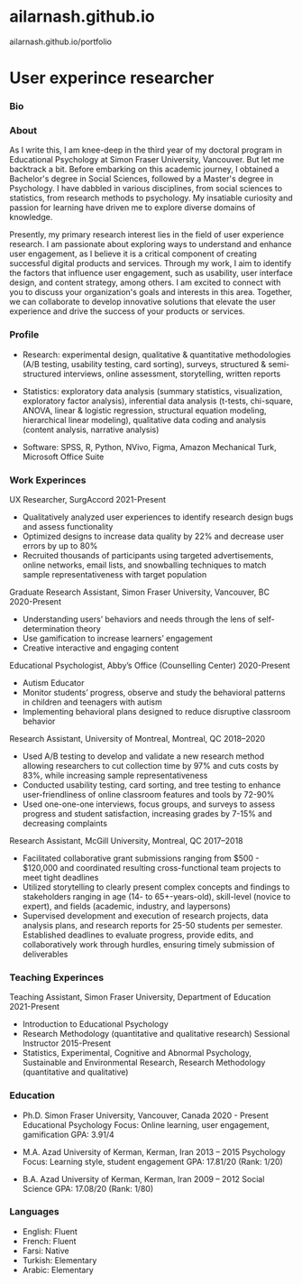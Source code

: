 # ailarnash.github.io
ailarnash.github.io/portfolio
# User experince researcher

### Bio

### About
As I write this, I am knee-deep in the third year of my doctoral program in Educational Psychology at Simon Fraser University, Vancouver. But let me backtrack a bit. Before embarking on this academic journey, I obtained a Bachelor's degree in Social Sciences, followed by a Master's degree in Psychology. I have dabbled in various disciplines, from social sciences to statistics, from research methods to psychology. My insatiable curiosity and passion for learning have driven me to explore diverse domains of knowledge.

Presently, my primary research interest lies in the field of user experience research. I am passionate about exploring ways to understand and enhance user engagement, as I believe it is a critical component of creating successful digital products and services. Through my work, I aim to identify the factors that influence user engagement, such as usability, user interface design, and content strategy, among others. I am excited to connect with you to discuss your organization's goals and interests in this area. Together, we can collaborate to develop innovative solutions that elevate the user experience and drive the success of your products or services.





### Profile
- Research: experimental design, qualitative & quantitative methodologies (A/B testing, usability testing, card sorting), surveys, structured & semi-structured interviews, online assessment, storytelling, written reports

- Statistics: exploratory data analysis (summary statistics, visualization, exploratory factor analysis), inferential data analysis (t-tests, chi-square, ANOVA, linear & logistic regression, structural equation modeling, hierarchical linear modeling), qualitative data coding and analysis (content analysis, narrative analysis)

- Software: SPSS, R, Python, NVivo, Figma, Amazon Mechanical Turk, Microsoft Office Suite

### Work Experinces
UX Researcher, SurgAccord 2021-Present
- Qualitatively analyzed user experiences to identify research design bugs and assess functionality
- Optimized designs to increase data quality by 22% and decrease user errors by up to 80%
- Recruited thousands of participants using targeted advertisements, online networks, email lists, and snowballing techniques to match sample representativeness with target population

Graduate Research Assistant, Simon Fraser University, Vancouver, BC	 2020-Present
- Understanding users’ behaviors and needs through the lens of self-determination theory
- Use gamification to increase learners’ engagement
- Creative interactive and engaging content

Educational Psychologist, Abby’s Office (Counselling Center) 2020-Present
- Autism Educator
- Monitor students’ progress, observe and study the behavioral patterns in children and teenagers with autism
- Implementing behavioral plans designed to reduce disruptive classroom behavior

Research Assistant, University of Montreal, Montreal, QC 2018–2020
- Used A/B testing to develop and validate a new research method allowing researchers to cut collection time by 97% and cuts costs by 83%, while increasing sample representativeness
- Conducted usability testing, card sorting, and tree testing to enhance user-friendliness of online classroom features and tools by 72-90%
- Used one-one-one interviews, focus groups, and surveys to assess progress and student satisfaction, increasing grades by 7-15% and decreasing complaints

Research Assistant, McGill University, Montreal, QC 2017–2018
- Facilitated collaborative grant submissions ranging from $500 - $120,000 and coordinated resulting cross-functional team projects to meet tight deadlines
- Utilized storytelling to clearly present complex concepts and findings to stakeholders ranging in age (14- to 65+-years-old), skill-level (novice to expert), and fields (academic, industry, and laypersons)
- Supervised development and execution of research projects, data analysis plans, and research reports for 25-50 students per semester. Established deadlines to evaluate progress, provide edits, and collaboratively work through hurdles, ensuring timely submission of deliverables

### Teaching Experinces
Teaching Assistant, Simon Fraser University, Department of Education 	2021-Present
- Introduction to Educational Psychology
- Research Methodology (quantitative and qualitative research)
Sessional Instructor	2015-Present
-	Statistics, Experimental, Cognitive and Abnormal Psychology, Sustainable and Environmental Research, Research Methodology (quantitative and qualitative)

### Education
- Ph.D.	Simon Fraser University, Vancouver, Canada	 2020 - Present
Educational Psychology
	Focus:  Online learning, user engagement, gamification
GPA: 3.91/4

- M.A.	Azad University of Kerman, Kerman, Iran	 2013 – 2015
	Psychology
	Focus:  Learning style, student engagement
GPA: 17.81/20 (Rank: 1/20)

- B.A.	Azad University of Kerman, Kerman, Iran	2009 – 2012
	Social Science
	GPA: 17.08/20 (Rank: 1/80)

### Languages
- English: Fluent
- French: Fluent
- Farsi: Native
- Turkish: Elementary
- Arabic: Elementary

